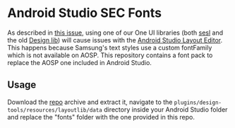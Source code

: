 # Android Studio SEC Fonts

As described in [this issue](https://github.com/OneUIProject/OneUI-Design-Library/issues/58), using one of our One UI libraries (both [sesl](https://github.com/OneUIProject/oneui-core) and the old [Design lib](https://github.com/OneUIProject/OneUI-Design-Library)) will cause issues with the [Android Studio Layout Editor](https://developer.android.com/studio/write/layout-editor). This happens because Samsung's text styles use a custom fontFamily which is not available on AOSP. This repository contains a font pack to replace the AOSP one included in Android Studio.

## Usage
Download the [repo](https://github.com/OneUIProject/android-studio-sec-fonts/archive/refs/heads/main.zip) archive and extract it, navigate to the `plugins/design-tools/resources/layoutlib/data` directory inside your Android Studio folder and replace the "fonts" folder with the one provided in this repo.
